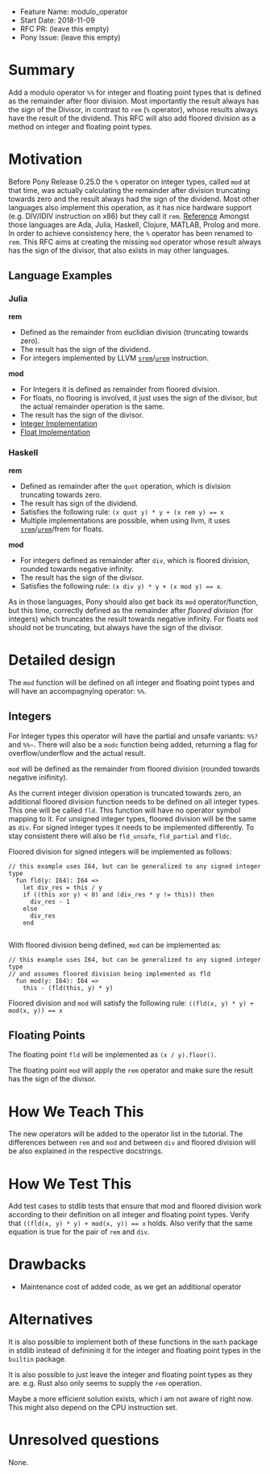 - Feature Name: modulo_operator
- Start Date: 2018-11-09
- RFC PR: (leave this empty)
- Pony Issue: (leave this empty)

# Summary

Add a modulo operator `%%` for integer and floating point types that is defined as the remainder after floor division. Most importantly the result always has the sign of the Divisor, in contrast to `rem` (`%` operator), whose results always have the result of the dividend.
This RFC will also add floored division as a method on integer and floating point types.

# Motivation

Before Pony Release 0.25.0 the `%` operator on integer types, called `mod` at that time, was actually calculating the remainder after division truncating towards zero
and the result always had the sign of the dividend. Most other languages also implement this operation, as it has nice hardware support (e.g. DIV/IDIV instruction on x86)
but they call it `rem`. [Reference](https://en.wikipedia.org/wiki/Modulo_operation#Remainder_calculation_for_the_modulo_operation)  Amongst those languages are Ada, Julia, Haskell, Clojure, MATLAB, Prolog and more.
In order to achieve consistency here, the `%` operator has been renamed to `rem`. This RFC aims at creating the missing `mod` operator whose result always has the sign of the divisor, that also exists in may other languages.

## Language Examples

### Julia

**rem**

- Defined as the remainder from euclidian division (truncating towards zero).
- The result has the sign of the dividend.
- For integers implemented by LLVM [`srem`](https://releases.llvm.org/6.0.1/docs/LangRef.html#srem-instruction)/[`urem`](https://releases.llvm.org/6.0.1/docs/LangRef.html#urem-instruction) instruction.

**mod**

- For Integers it is defined as remainder from floored division.
- For floats, no flooring is involved, it just uses the sign of the divisor, but the actual remainder operation is the same.
- The result has the sign of the divisor.
- [Integer Implementation](https://github.com/JuliaLang/julia/blob/0d713926f85dfa3e4e0962215b909b8e47e94f48/base/int.jl#L182-L225)
- [Float Implementation](https://github.com/JuliaLang/julia/blob/7ea4542359b8629621a1f3cdb1f9aa97fdcfcde2/base/float.jl#L424-L433)


### Haskell

**rem**

- Defined as remainder after the `quot` operation, which is division truncating towards zero.
- The result has sign of the dividend.
- Satisfies the following rule: `(x quot y) * y + (x rem y) == x`
- Multiple implementations are possible, when using llvm, it uses [`srem`](https://releases.llvm.org/6.0.1/docs/LangRef.html#srem-instruction)/[`urem`](https://releases.llvm.org/6.0.1/docs/LangRef.html#urem-instruction)/frem for floats.

**mod**

- For integers defined as remainder after `div`, which is floored division, rounded towards negative infinity.
- The result has the sign of the divisor.
- Satisfies the following rule: `(x div y) * y + (x mod y) == x`.

As in those languages, Pony should also get back its `mod` operator/function, but this time, correctly defined as the remainder after *floored division* (for integers) which truncates the result towards negative infinity. For floats `mod` should not be truncating, but always have the sign of the divisor.

# Detailed design

The `mod` function will be defined on all integer and floating point types and will have an accompagnying operator: `%%`.

## Integers

For Integer types this operator will have the partial and unsafe variants: `%%?` and `%%~`. There will also be a `modc` function being added, returning a flag for overflow/underflow and the actual result.

`mod` will be defined as the remainder from floored division (rounded towards negative inifinity).

As the current integer division operation is truncated towards zero, an additional floored division function needs to be defined on all integer types. This one will be called `fld`. This function will have no operator symbol mapping to it. For unsigned integer types, floored division will be the same as `div`. For signed integer types it needs to be implemented differently. To stay consistent there will also be `fld_unsafe`, `fld_partial` and `fldc`.

Floored division for signed integers will be implemented as follows:

```pony
// this example uses I64, but can be generalized to any signed integer type
  fun fld(y: I64): I64 =>
    let div_res = this / y
    if ((this xor y) < 0) and (div_res * y != this)) then
      div_res - 1
    else
      div_res
    end
    
```

With floored division being defined, `mod` can be implemented as:

```pony
// this example uses I64, but can be generalized to any signed integer type
// and assumes floored division being implemented as fld
  fun mod(y: I64): I64 =>
    this - (fld(this, y) * y)
```

Floored division and `mod` will satisfy the following rule: `((fld(x, y) * y) + mod(x, y)) == x`

## Floating Points

The floating point `fld` will be implemented as `(x / y).floor()`.

The floating point `mod` will apply the `rem` operator and make sure the result has the sign of the divisor.

# How We Teach This

The new operators will be added to the operator list in the tutorial. The differences between `rem` and `mod` and between `div` and floored division
will be also explained in the respective docstrings.

# How We Test This

Add test cases to stdlib tests that ensure that mod and floored division work according to their definition on all integer and floating point types.
Verify that `((fld(x, y) * y) + mod(x, y)) == x` holds. Also verify that the same equation is true for the pair of `rem` and `div`.

# Drawbacks

* Maintenance cost of added code, as we get an additional operator

# Alternatives

It is also possible to implement both of these functions in the `math` package in stdlib instead of definining it for the integer and floating point types in the `builtin` package.

It is also possible to just leave the integer and floating point types as they are. e.g. Rust also only seems to supply the `rem` operation.

Maybe a more efficient solution exists, which i am not aware of right now. This might also depend on the CPU instruction set.

# Unresolved questions

None.
